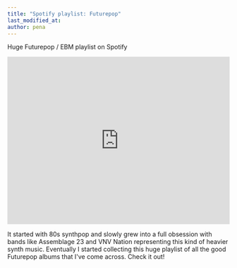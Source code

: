 ```yaml
---
title: "Spotify playlist: Futurepop"
last_modified_at:
author: pena
---
```


Huge Futurepop / EBM playlist on Spotify

<iframe src="https://open.spotify.com/embed/playlist/6wwkWGk6RQ1nucG9zvKS0B" width="100%" height="380" frameBorder="0" allowtransparency="true" allow="encrypted-media"></iframe>


It started with 80s synthpop and slowly grew into a full obsession with bands like Assemblage 23 and VNV Nation representing this kind of heavier synth music. Eventually I started collecting this huge playlist of all the good Futurepop albums that I've come across. Check it out!
